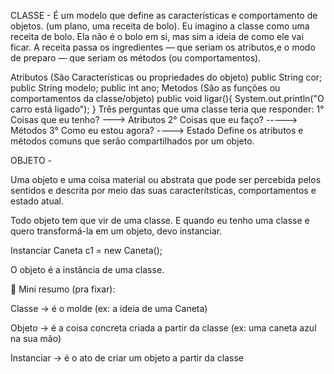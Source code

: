 CLASSE - É um modelo que define as características e comportamento de objetos. (um plano, uma receita de bolo). Eu imagino a classe como uma receita de bolo. Ela não é o bolo em si, mas sim a ideia de como ele vai ficar. A receita passa os ingredientes — que seriam os atributos,e o modo de preparo — que seriam os métodos (ou comportamentos).

Atributos (São Características ou propriedades do objeto)
public String cor;
public String modelo;
public int ano;
Metodos (São as funções ou comportamentos da classe/objeto)
public void ligar(){
    System.out.println("O carro está ligado");
}
Três perguntas que uma classe teria que responder:
1° Coisas que eu tenho?  ---> Atributos 
2° Coisas que eu faço? -----> Métodos
3° Como eu estou agora? ----> Estado
Define os atributos e métodos comuns que serão compartilhados por um objeto.

OBJETO -

Uma objeto e uma coisa material ou abstrata que pode ser percebida pelos sentidos e descrita por meio das suas caracterítsticas, comportamentos e estado atual.

Todo objeto tem que vir de uma classe. E quando eu tenho uma classe e quero transformá-la em um objeto, devo instanciar.

Instanciar
Caneta c1 = new Caneta();

O objeto é a instância de uma classe.

📌 Mini resumo (pra fixar):

Classe → é o molde (ex: a ideia de uma Caneta)

Objeto → é a coisa concreta criada a partir da classe (ex: uma caneta azul na sua mão)

Instanciar → é o ato de criar um objeto a partir da classe
